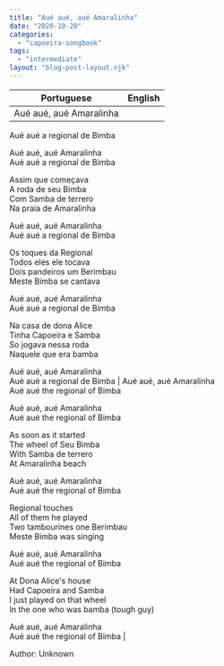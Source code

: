 ```yaml
---
title: "Aué aué, aué Amaralinha"
date: "2020-10-20"
categories: 
  - "capoeira-songbook"
tags: 
  - "intermediate"
layout: "blog-post-layout.njk"
---
```


| Portuguese | English |
| --- | --- |
| Aué aué, aué Amaralinha  
Aué aué a regional de Bimba  
  
Aué aué, aué Amaralinha  
Aué aué a regional de Bimba  
  
Assim que começava  
A roda de seu Bimba  
Com Samba de terrero  
Na praia de Amaralinha  
  
Aué aué, aué Amaralinha  
Aué aué a regional de Bimba  
  
Os toques da Regional  
Todos eles ele tocava  
Dois pandeiros um Berimbau  
Meste Bimba se cantava  
  
Aué aué, aué Amaralinha  
Aué aué a regional de Bimba  
  
Na casa de dona Alice  
Tinha Capoeira e Samba  
So jogava nessa roda  
Naquele que era bamba  
  
Aué aué, aué Amaralinha  
Aué aué a regional de Bimba | Aué aué, aué Amaralinha  
Aué aué the regional of Bimba  
  
Aué aué, aué Amaralinha  
Aué aué the regional of Bimba  
  
As soon as it started  
The wheel of Seu Bimba  
With Samba de terrero  
At Amaralinha beach  
  
Aué aué, aué Amaralinha  
Aué aué the regional of Bimba  
  
Regional touches  
All of them he played  
Two tambourines one Berimbau  
Meste Bimba was singing  
  
Aué aué, aué Amaralinha  
Aué aué the regional of Bimba  
  
At Dona Alice's house  
Had Capoeira and Samba  
I just played on that wheel  
In the one who was bamba (tough guy)  
  
Aué aué, aué Amaralinha  
Aué aué the regional of Bimba |

<figcaption>

Author: Unknown

</figcaption>
